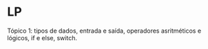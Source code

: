 # LP
Tópico 1: tipos de dados, entrada e saída, operadores asritméticos e lógicos, if e else, switch.

